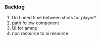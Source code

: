 ### Backlog
1. Do I need time between shots for player?
2. path follow component
3. UI for ammo
4. npc resource to ai resource